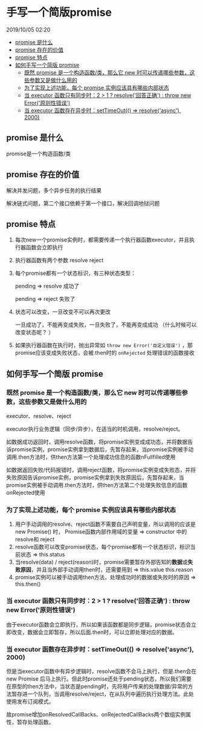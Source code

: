 # 手写一个简版promise

2019/10/05 02:20
<!-- TOC -->

- [promise 是什么](#promise-是什么)
- [promise 存在的价值](#promise-存在的价值)
- [promise 特点](#promise-特点)
- [如何手写一个简版 promise](#如何手写一个简版-promise)
  - [既然 promise 是一个构造函数/类，那么它 new 时可以传递哪些参数，这些参数又是做什么用的](#既然-promise-是一个构造函数类那么它-new-时可以传递哪些参数这些参数又是做什么用的)
  - [为了实现上述功能，每个 promise 实例应该具有哪些内部状态](#为了实现上述功能每个-promise-实例应该具有哪些内部状态)
  - [当 executor 函数只有同步时：2 > 1 ? resolve('回答正确') : throw new Error('原则性错误')](#当-executor-函数只有同步时2--1--resolve回答正确--throw-new-error原则性错误)
  - [当 executor 函数存在异步时：setTimeOut(() => resolve('async'), 2000)](#当-executor-函数存在异步时settimeout--resolveasync-2000)

<!-- /TOC -->
## promise 是什么

promise是一个构造函数/类

## promise 存在的价值

解决并发问题，多个异步任务的执行结果

解决链式问题，第二个接口依赖于第一个接口，解决回调地狱问题

## promise 特点

1. 每次new一个promise实例时，都需要传递一个执行器函数executor，并且执行器函数会立即执行

2. 执行器函数有两个参数 resolve reject
3. 每个promise都有一个状态标识，有三种状态类型：

   pending => resolve 成功了

   pending => reject 失败了

4. 状态可以改变，一旦改变不可以再次更改

   一旦成功了，不能再变成失败，一旦失败了，不能再变成成功
    （什么时候可以改变状态呢？ ）

5. 如果执行器函数在执行时，抛出异常如 `throw new Error('自定义错误')` ，那promise应该变成失败状态，会被.then时的 `onRejected` 处理错误的函数接收

## 如何手写一个简版 promise

### 既然 promise 是一个构造函数/类，那么它 new 时可以传递哪些参数，这些参数又是做什么用的

executor、resolve、reject

executor执行业务逻辑（同步/异步），在适当的时机调用，resolve/reject。

如数据成功返回时，调用resolve函数，将promise实例变成成功态，并将数据告诉promise实例，promise实例拿到数据后，先暂存起来，当promise实例被手动调用.then方法时，供then方法第一个处理成功信息的函数nFullfilled使用

如数据返回失败/代码报错时，调用reject函数，将promise实例变成失败态，并将失败原因告诉promise实例，promise实例拿到失败原因后，先暂存起来，当promise实例被手动调用.then方法时，供then方法第二个处理失败信息的函数onRejected使用

### 为了实现上述功能，每个 promise 实例应该具有哪些内部状态

1. 用户手动调用的resolve、reject函数不需要自己声明变量，所以调用的应该是new Promise() 时， Promise函数内部作用域的变量 => constructor 中的resolve和 reject
2. resolve函数可以改变promise状态，每个promise都有一个状态标识，标识当前状态 => this.status
3. 当resolve(data) / reject(reason)时，promise需要暂存外部告知的**数据**或**失败原因**，并且当外部手动调用then时，还需要用到 => this.value  this.reason
4. promise实例可以被手动调用then方法，处理成功时的数据或失败时的原因 => this.then()

### 当 executor 函数只有同步时：2 > 1 ? resolve('回答正确') : throw new Error('原则性错误')

由于executor函数会立即执行，所以如果该函数都是同步逻辑，promise状态会立即改变，数据会立即暂存，所以后面.then时，可以立即处理对应的数据。

### 当 executor 函数存在异步时：setTimeOut(() => resolve('async'), 2000)

但是当executor函数中有异步逻辑时，resolve函数不会马上执行，但是.then会在 new Promise 后马上执行。但此时promise还处于pending状态，所以我们需要在原型的then方法中，当状态是pending时，先将用户传来的处理数据/异常的方法暂存进一个队列，当调用resolve/reject，在从队列中遍历执行处理方法。此处使用发布订阅模式。

故promise增加onResolvedCallBacks、onRejectedCallBacks两个数组实例属性，暂存处理函数。

